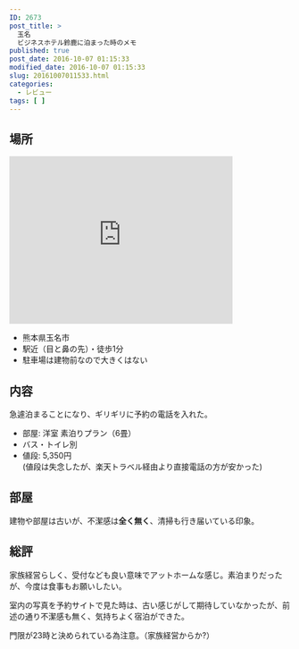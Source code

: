 ```yaml
---
ID: 2673
post_title: >
  玉名
  ビジネスホテル鈴鹿に泊まった時のメモ
published: true
post_date: 2016-10-07 01:15:33
modified_date: 2016-10-07 01:15:33
slug: 20161007011533.html
categories:
  - レビュー
tags: [ ]
---
```

## 場所
<div class="gmap">
<iframe src="https://www.google.com/maps/embed?pb=!1m18!1m12!1m3!1d3348.9050540981734!2d130.54753811518586!3d32.92710668092704!2m3!1f0!2f0!3f0!3m2!1i1024!2i768!4f13.1!3m3!1m2!1s0x35405a2895adbd9d%3A0xe4ce36ed9874ce6c!2z44CSODY1LTAwNjQg54aK5pys55yM546J5ZCN5biC5Lit77yR77yX77yU77yT4oiS77yT!5e0!3m2!1sja!2sjp!4v1475770690373" width="400" height="300" frameborder="0" style="border:0" allowfullscreen></iframe>
</div>

* 熊本県玉名市
* 駅近（目と鼻の先）・徒歩1分
* 駐車場は建物前なので大きくはない

## 内容
急遽泊まることになり、ギリギリに予約の電話を入れた。

* 部屋: 洋室 素泊りプラン（6畳）
 * バス・トイレ別
* 値段: 5,350円  
(値段は失念したが、楽天トラベル経由より直接電話の方が安かった)

## 部屋
建物や部屋は古いが、不潔感は**全く無く**、清掃も行き届いている印象。

## 総評
家族経営らしく、受付なども良い意味でアットホームな感じ。素泊まりだったが、今度は食事もお願いしたい。

室内の写真を予約サイトで見た時は、古い感じがして期待していなかったが、前述の通り不潔感も無く、気持ちよく宿泊ができた。

門限が23時と決められている為注意。（家族経営からか?）